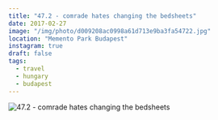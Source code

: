 ```yaml
---
title: "47.2 - comrade hates changing the bedsheets"
date: 2017-02-27
image: "/img/photo/d009208ac0998a61d713e9ba3fa54722.jpg"
location: "Memento Park Budapest"
instagram: true
draft: false
tags:
  - travel
  - hungary
  - budapest
---
```


![47.2 - comrade hates changing the bedsheets](/img/photo/d009208ac0998a61d713e9ba3fa54722.jpg)
